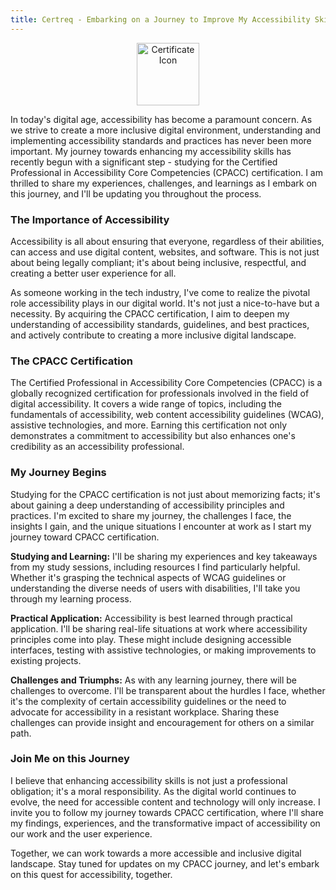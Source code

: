 ```yaml
---
title: Certreq - Embarking on a Journey to Improve My Accessibility Skills with CPACC
---
```

<p align="center">
<img src='https://certreq.dev/blog/images/certificate-svgrepo-com.svg' width='100' alt="Certificate Icon">
</p>
In today's digital age, accessibility has become a paramount concern. As we strive to create a more inclusive digital environment, understanding and implementing accessibility standards and practices has never been more important. My journey towards enhancing my accessibility skills has recently begun with a significant step - studying for the Certified Professional in Accessibility Core Competencies (CPACC) certification. I am thrilled to share my experiences, challenges, and learnings as I embark on this journey, and I'll be updating you throughout the process.

### The Importance of Accessibility

Accessibility is all about ensuring that everyone, regardless of their abilities, can access and use digital content, websites, and software. This is not just about being legally compliant; it's about being inclusive, respectful, and creating a better user experience for all.

As someone working in the tech industry, I've come to realize the pivotal role accessibility plays in our digital world. It's not just a nice-to-have but a necessity. By acquiring the CPACC certification, I aim to deepen my understanding of accessibility standards, guidelines, and best practices, and actively contribute to creating a more inclusive digital landscape.

### The CPACC Certification

The Certified Professional in Accessibility Core Competencies (CPACC) is a globally recognized certification for professionals involved in the field of digital accessibility. It covers a wide range of topics, including the fundamentals of accessibility, web content accessibility guidelines (WCAG), assistive technologies, and more. Earning this certification not only demonstrates a commitment to accessibility but also enhances one's credibility as an accessibility professional.

### My Journey Begins

Studying for the CPACC certification is not just about memorizing facts; it's about gaining a deep understanding of accessibility principles and practices. I'm excited to share my journey, the challenges I face, the insights I gain, and the unique situations I encounter at work as I start my journey toward CPACC certification.

**Studying and Learning:** I'll be sharing my experiences and key takeaways from my study sessions, including resources I find particularly helpful. Whether it's grasping the technical aspects of WCAG guidelines or understanding the diverse needs of users with disabilities, I'll take you through my learning process.

**Practical Application:** Accessibility is best learned through practical application. I'll be sharing real-life situations at work where accessibility principles come into play. These might include designing accessible interfaces, testing with assistive technologies, or making improvements to existing projects.

**Challenges and Triumphs:** As with any learning journey, there will be challenges to overcome. I'll be transparent about the hurdles I face, whether it's the complexity of certain accessibility guidelines or the need to advocate for accessibility in a resistant workplace. Sharing these challenges can provide insight and encouragement for others on a similar path.

### Join Me on this Journey

I believe that enhancing accessibility skills is not just a professional obligation; it's a moral responsibility. As the digital world continues to evolve, the need for accessible content and technology will only increase. I invite you to follow my journey towards CPACC certification, where I'll share my findings, experiences, and the transformative impact of accessibility on our work and the user experience.

Together, we can work towards a more accessible and inclusive digital landscape. Stay tuned for updates on my CPACC journey, and let's embark on this quest for accessibility, together.
